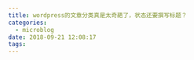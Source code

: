 ```yaml
---
title: wordpress的文章分类真是太奇葩了，状态还要撰写标题？
categories:
  - microblog
date: 2018-09-21 12:08:17
tags:
---
```

